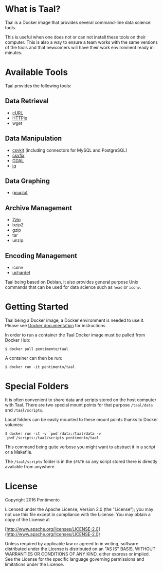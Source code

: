 What is Taal?
=============

Taal is a Docker image that provides several command-line data science tools.

This is useful when one does not or can not install these tools on their computer. This is also a way to ensure
a team works with the same versions of the tools and that newcomers will have their work environment ready in minutes.

Available Tools
===============

Taal provides the following tools:

Data Retrieval
--------------

* [cURL](http://curl.haxx.se/)
* [HTTPie](https://github.com/jkbrzt/httpie)
* wget

Data Manipulation
-----------------

* [csvkit](https://github.com/onyxfish/csvkit) (including connectors for MySQL and PostgreSQL)
* [csvfix](http://neilb.bitbucket.org/csvfix/)
* [GDAL](http://www.gdal.org/)
* [jq](https://stedolan.github.io/jq/)

Data Graphing
-------------

* [gnuplot](http://www.gnuplot.info/)

Archive Management
------------------

* [7zip](http://www.7-zip.org/)
* bzip2
* gzip
* tar
* unzip

Encoding Management
-------------------

* iconv
* [uchardet](https://github.com/BYVoid/uchardet)

Taal being based on Debian, it also provides general purpose Unix commands that can be used for data science
such as `head` or `iconv`.

Getting Started
===============

Taal being a Docker image, a Docker environment is needed to use it. Please see
[Docker documentation](https://docs.docker.com/) for instructions.

In order to run a container the Taal Docker image must be pulled from Docker Hub:

    $ docker pull pentimento/taal
    
A container can then be run:

    $ docker run -it pentimento/taal
    
Special Folders
===============

It is often convenient to share data and scripts  stored on the host computer with Taal. There are two special mount points for that purpose `/taal/data` and `/taal/scripts`.
    
Local folders can be easily mounted to these mount points thanks to Docker volumes:

    $ docker run -it -v `pwd`/data:/taal/data -v `pwd`/scripts:/taal/scripts pentimento/taal

This command being quite verbose you might want to abstract it in a script or a Makefile.

The `/taal/scripts` folder is in the `$PATH` so any script stored there is directly available from anywhere.

License
=======

Copyright 2016 Pentimento

Licensed under the Apache License, Version 2.0 (the "License");
you may not use this file except in compliance with the License.
You may obtain a copy of the License at

[http://www.apache.org/licenses/LICENSE-2.0](http://www.apache.org/licenses/LICENSE-2.0)

Unless required by applicable law or agreed to in writing, software   distributed under the License is distributed on an "AS IS" BASIS,
WITHOUT WARRANTIES OR CONDITIONS OF ANY KIND, either express or implied.
See the License for the specific language governing permissions and
limitations under the License.
